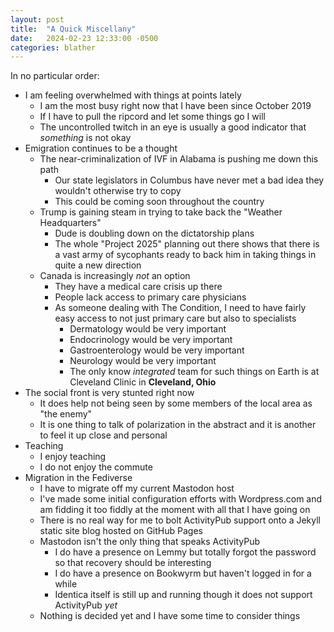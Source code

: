 ```yaml
---
layout: post
title:  "A Quick Miscellany"
date:   2024-02-23 12:33:00 -0500
categories: blather
---
```

In no particular order:

+ I am feeling overwhelmed with things at points lately
  + I am the most busy right now that I have been since October 2019
  + If I have to pull the ripcord and let some things go I will
  + The uncontrolled twitch in an eye is usually a good indicator that *something* is not okay
+ Emigration continues to be a thought
  + The near-criminalization of IVF in Alabama is pushing me down this path
    + Our state legislators in Columbus have never met a bad idea they wouldn't otherwise try to copy
    + This could be coming soon throughout the country
  + Trump is gaining steam in trying to take back the "Weather Headquarters"
    + Dude is doubling down on the dictatorship plans
    + The whole "Project 2025" planning out there shows that there is a vast army of sycophants ready to back him in taking things in quite a new direction
  + Canada is increasingly *not* an option
    + They have a medical care crisis up there
    + People lack access to primary care physicians
    + As someone dealing with The Condition, I need to have fairly easy access to not just primary care but also to specialists
      + Dermatology would be very important
      + Endocrinology would be very important
      + Gastroenterology would be very important
      + Neurology would be very important
      + The only know *integrated* team for such things on Earth is at Cleveland Clinic in **Cleveland, Ohio**
+ The social front is very stunted right now
  + It does help not being seen by some members of the local area as "the enemy"
  + It is one thing to talk of polarization in the abstract and it is another to feel it up close and personal
+ Teaching
  + I enjoy teaching
  + I do not enjoy the commute
+ Migration in the Fediverse
  + I have to migrate off my current Mastodon host
  + I've made some initial configuration efforts with Wordpress.com and am fidding it too fiddly at the moment with all that I have going on
  + There is no real way for me to bolt ActivityPub support onto a Jekyll static site blog hosted on GitHub Pages
  + Mastodon isn't the only thing that speaks ActivityPub
    + I do have a presence on Lemmy but totally forgot the password so that recovery should be interesting
    + I do have a presence on Bookwyrm but haven't logged in for a while
    + Identica itself is still up and running though it does not support ActivityPub *yet*
  + Nothing is decided yet and I have some time to consider things
